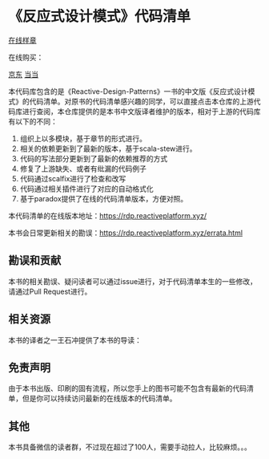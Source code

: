 # 《反应式设计模式》代码清单

[在线样章](https://github.com/ReactivePlatform/Reactive-Design-Patterns/blob/master/%E5%8F%8D%E5%BA%94%E5%BC%8F%E8%AE%BE%E8%AE%A1%E6%A8%A1%E5%BC%8F-%E8%AF%95%E8%AF%BB-%E7%AC%AC1%E7%AB%A0%2B%E9%99%84%E5%BD%95C.pdf)

在线购买：

[京东](https://u.jd.com/7yHAr6)
[当当](http://product.m.dangdang.com/26482900.html?&unionid=P-111740240m)

本代码库包含的是《Reactive-Design-Patterns》一书的中文版《反应式设计模式》的代码清单。对原书的代码清单感兴趣的同学，可以直接点击本仓库的上游代码库进行查阅，本仓库提供的是本书中文版译者维护的版本，相对于上游的代码库有以下的不同：

 1. 组织上以多模块，基于章节的形式进行。
 2. 相关的依赖更新到了最新的版本，基于scala-stew进行。
 3. 代码的写法部分更新到了最新的依赖推荐的方式
 4. 修复了上游缺失、或者有纰漏的代码例子
 5. 代码通过scalfix进行了检查和改写
 6. 代码通过相关插件进行了对应的自动格式化
 7. 基于paradox提供了在线的代码清单版本，方便对照。
 
 本代码清单的在线版本地址：https://rdp.reactiveplatform.xyz/
 
 本书会日常更新相关的勘误：https://rdp.reactiveplatform.xyz/errata.html

## 勘误和贡献

本书的相关勘误、疑问读者可以通过issue进行，对于代码清单本生的一些修改，请通过Pull Request进行。

## 相关资源

本书的译者之一王石冲提供了本书的导读：

## 免责声明

由于本书出版、印刷的固有流程，所以您手上的图书可能不包含有最新的代码清单，但是你可以持续访问最新的在线版本的代码清单。


## 其他

本书具备微信的读者群，不过现在超过了100人，需要手动拉人，比较麻烦。。。

